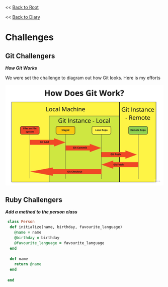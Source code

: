 << [Back to Root](../README.md)

<< [Back to Diary](README.md)

# Challenges

## Git Challengers

***How Git Works***

We were set the challenge to diagram out how Git looks. Here is my efforts

![How Git Works](../../resources/images/howGitWorks.jpg)


## Ruby Challengers

***Add a method to the person class***

``` ruby
 class Person
  def initialize(name, birthday, favourite_language)
    @name = name
    @birthday = birthday
    @favourite_language = favourite_language
  end

  def name
    return @name
  end

 end
